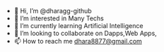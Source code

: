 - 👋 Hi, I’m @dharagg-github
- 👀 I’m interested in Many Techs
- 🌱 I’m currently learning Artificial Intelligence
- 💞️ I’m looking to collaborate on Dapps,Web Apps,
- 📫 How to reach me dhara8877@gmail.com

<!---
dharagg-github/dharagg-github is a ✨ special ✨ repository because its `README.md` (this file) appears on your GitHub profile.
You can click the Preview link to take a look at your changes.
--->

